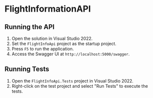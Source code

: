 # FlightInformationAPI

## Running the API
1. Open the solution in Visual Studio 2022.
2. Set the `FlightInfoApi` project as the startup project.
3. Press `F5` to run the application.
4. Access the Swagger UI at `http://localhost:5000/swagger`.

## Running Tests

1. Open the `FlightInfoApi.Tests` project in Visual Studio 2022.
2. Right-click on the test project and select "Run Tests" to execute the tests.
